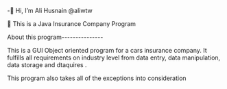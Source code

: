 -👋 Hi, I’m Ali Husnain @aliwtw

👀 This is a Java Insurance Company Program

About this program--------------- 

This is a GUI Object oriented program for a cars insurance company.
It fulfills all requirements on industry level from data entry, data manipulation, data storage and dtaquires .

This program also takes all of the exceptions into consideration
